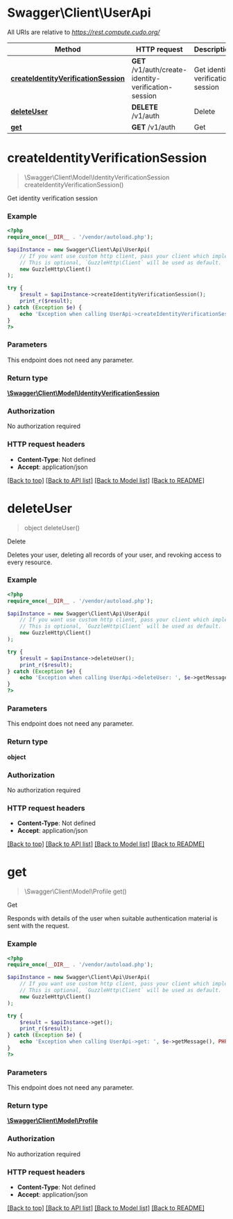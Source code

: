 # Swagger\Client\UserApi

All URIs are relative to *https://rest.compute.cudo.org/*

Method | HTTP request | Description
------------- | ------------- | -------------
[**createIdentityVerificationSession**](UserApi.md#createidentityverificationsession) | **GET** /v1/auth/create-identity-verification-session | Get identity verification session
[**deleteUser**](UserApi.md#deleteuser) | **DELETE** /v1/auth | Delete
[**get**](UserApi.md#get) | **GET** /v1/auth | Get

# **createIdentityVerificationSession**
> \Swagger\Client\Model\IdentityVerificationSession createIdentityVerificationSession()

Get identity verification session

### Example
```php
<?php
require_once(__DIR__ . '/vendor/autoload.php');

$apiInstance = new Swagger\Client\Api\UserApi(
    // If you want use custom http client, pass your client which implements `GuzzleHttp\ClientInterface`.
    // This is optional, `GuzzleHttp\Client` will be used as default.
    new GuzzleHttp\Client()
);

try {
    $result = $apiInstance->createIdentityVerificationSession();
    print_r($result);
} catch (Exception $e) {
    echo 'Exception when calling UserApi->createIdentityVerificationSession: ', $e->getMessage(), PHP_EOL;
}
?>
```

### Parameters
This endpoint does not need any parameter.

### Return type

[**\Swagger\Client\Model\IdentityVerificationSession**](../Model/IdentityVerificationSession.md)

### Authorization

No authorization required

### HTTP request headers

 - **Content-Type**: Not defined
 - **Accept**: application/json

[[Back to top]](#) [[Back to API list]](../../README.md#documentation-for-api-endpoints) [[Back to Model list]](../../README.md#documentation-for-models) [[Back to README]](../../README.md)

# **deleteUser**
> object deleteUser()

Delete

Deletes your user, deleting all records of your user, and revoking access to every resource.

### Example
```php
<?php
require_once(__DIR__ . '/vendor/autoload.php');

$apiInstance = new Swagger\Client\Api\UserApi(
    // If you want use custom http client, pass your client which implements `GuzzleHttp\ClientInterface`.
    // This is optional, `GuzzleHttp\Client` will be used as default.
    new GuzzleHttp\Client()
);

try {
    $result = $apiInstance->deleteUser();
    print_r($result);
} catch (Exception $e) {
    echo 'Exception when calling UserApi->deleteUser: ', $e->getMessage(), PHP_EOL;
}
?>
```

### Parameters
This endpoint does not need any parameter.

### Return type

**object**

### Authorization

No authorization required

### HTTP request headers

 - **Content-Type**: Not defined
 - **Accept**: application/json

[[Back to top]](#) [[Back to API list]](../../README.md#documentation-for-api-endpoints) [[Back to Model list]](../../README.md#documentation-for-models) [[Back to README]](../../README.md)

# **get**
> \Swagger\Client\Model\Profile get()

Get

Responds with details of the user when suitable authentication material is sent with the request.

### Example
```php
<?php
require_once(__DIR__ . '/vendor/autoload.php');

$apiInstance = new Swagger\Client\Api\UserApi(
    // If you want use custom http client, pass your client which implements `GuzzleHttp\ClientInterface`.
    // This is optional, `GuzzleHttp\Client` will be used as default.
    new GuzzleHttp\Client()
);

try {
    $result = $apiInstance->get();
    print_r($result);
} catch (Exception $e) {
    echo 'Exception when calling UserApi->get: ', $e->getMessage(), PHP_EOL;
}
?>
```

### Parameters
This endpoint does not need any parameter.

### Return type

[**\Swagger\Client\Model\Profile**](../Model/Profile.md)

### Authorization

No authorization required

### HTTP request headers

 - **Content-Type**: Not defined
 - **Accept**: application/json

[[Back to top]](#) [[Back to API list]](../../README.md#documentation-for-api-endpoints) [[Back to Model list]](../../README.md#documentation-for-models) [[Back to README]](../../README.md)

